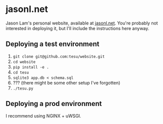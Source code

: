 # jasonl.net
Jason Lam's personal website, available at [jasonl.net](https://jasonl.net). You're probably not interested in deploying it, but I'll include the instructions here anyway.

## Deploying a test environment
1. `git clone git@github.com:tesu/website.git`
2. `cd website`
3. `pip install -e .`
4. `cd tesu`
5. `sqlite3 app.db < schema.sql`
6. ??? (there might be some other setup I've forgotten)
7. `./tesu.py`

## Deploying a prod environment
I recommend using NGINX + uWSGI.

